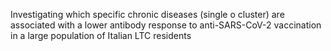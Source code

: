 
Investigating which specific chronic diseases (single o cluster) are associated with a lower antibody response to anti-SARS-CoV-2 vaccination in a large population of Italian LTC residents
